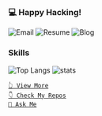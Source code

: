 ### 💻 Happy Hacking!
![Email](https://img.shields.io/badge/%F0%9F%93%84Email-jwn@kakao.com-E3D536?style=for-the-badge)
![Resume](https://img.shields.io/badge/%F0%9F%93%84Resume-hello.cjaewon-2ED97B?style=for-the-badge&link=https://hello.cjaewon.com)
![Blog](https://img.shields.io/badge/%F0%9F%9A%80Blog-blog.cjaewon-3E53F0?style=for-the-badge&link=https://blog.cjaewon.com)

### Skills
![Top Langs](https://github-readme-stats.vercel.app/api/top-langs/?username=cjaewon)
![stats](https://github-readme-stats.vercel.app/api?username=cjaewon&count_private=true)

[` 👆 View More `](https://hello.cjaewon.com/)  
[` 👇 Check My Repos `](https://github.com/cjaewon?tab=repositories)  
[` 👋 Ask Me `](https://github.com/cjaewon/cjaewon/issues/new)
<!--

```
🟡 JavaScript(Node.JS)  90 %  ██████████████████▌░░  
🔵 TypeScript           75 %  █████████████████▌░░░  
🌃 React                72 %  ████████████████░░░░░  
🐿️ Go                   65 %  █████████████▋░░░░░░░  
🌙 Css/Scss             55 %  ███████████▋░░░░░░░░░
...
```
**cjaewon/cjaewon** is a ✨ _special_ ✨ repository because its `README.md` (this file) appears on your GitHub profile.


- 🔭 I’m currently working on ...
- 🌱 I’m currently learning ...
- 👯 I’m looking to collaborate on ...
- 🤔 I’m looking for help with ...
- 💬 Ask me about ...
- 📫 How to reach me: ...
- 😄 Pronouns: ...
- ⚡ Fun fact: ... 
